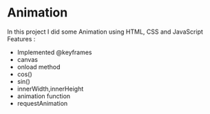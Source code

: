 # Animation
In this project I did some Animation using HTML, CSS and JavaScript
Features :
* Implemented @keyframes
* canvas
* onload method
* cos()
* sin()
* innerWidth,innerHeight
* animation function
* requestAnimation
